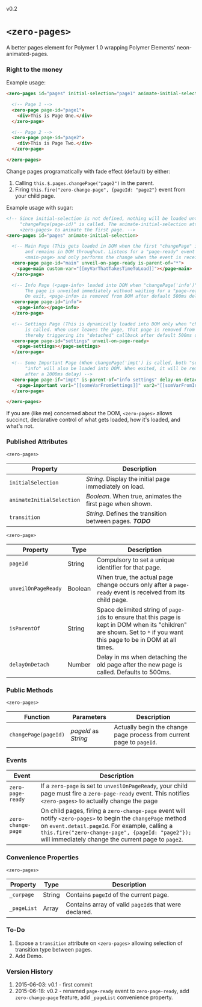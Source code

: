 v0.2
# `<zero-pages>`
A better pages element for Polymer 1.0 wrapping Polymer Elements' neon-animated-pages.

### Right to the money

Example usage:

```html
<zero-pages id="pages" initial-selection="page1" animate-initial-selection>

  <!-- Page 1 -->
  <zero-page page-id="page1">
    <div>This is Page One.</div>
  </zero-page>

  <!-- Page 2 -->
  <zero-page page-id="page2">
    <div>This is Page Two.</div>
  </zero-page>

</zero-pages>
```

Change pages programatically with fade effect (default) by either:

1. Calling `this.$.pages.changePage("page2")` in the parent.
2. Firing `this.fire("zero-change-page", {pageId: "page2"}` event from your child page.

Example usage with sugar:

```html
<!-- Since initial-selection is not defined, nothing will be loaded until the first
     "changePage(page-id)" is called. The animate-initial-selection attribute tells
     <zero-pages> to animate the first page. -->
<zero-pages id="pages" animate-initial-selection>

  <!-- Main Page (This gets loaded in DOM when the first "changePage" is called,
       and remains in DOM throughout. Listens for a "page-ready" event from
       <main-page> and only performs the change when the event is received.) -->
  <zero-page page-id="main" unveil-on-page-ready is-parent-of="*">
    <page-main custom-var="[[myVarThatTakesTimeToLoad]]"></page-main>
  </zero-page>

  <!-- Info Page (<page-info> loaded into DOM when "changePage('info')" is called.
       The page is unveiled immediately without waiting for a "page-ready" event.
       On exit, <page-info> is removed from DOM after default 500ms delay -->
  <zero-page page-id="info">
    <page-info></page-info>
  </zero-page>

  <!-- Settings Page (This is dynamically loaded into DOM only when "changePage"
       is called. When user leaves the page, that page is removed from DOM -
       thereby triggering its "detached" callback after default 500ms delay.) -->
  <zero-page page-id="settings" unveil-on-page-ready>
    <page-settings></page-settings>
  </zero-page>

  <!-- Some Important Page (When changePage('impt') is called, both "settings" and
       "info" will also be loaded into DOM. When exited, it will be removed from DOM
       after a 2000ms delay) -->
  <zero-page page-if="impt" is-parent-of="info settings" delay-on-detach="2000">
    <page-important var1="[[someVarFromSettings]]" var2="[[somVarFromInfo]]"></page-important>
  </zero-page>

</zero-pages>
```

If you are (like me) concerned about the DOM, `<zero-pages>` allows succinct, declarative control of what gets loaded, how it's loaded, and what's not.

### Published Attributes

`<zero-pages>`

| Property                  | Description                                                |
|---------------------------|------------------------------------------------------------|
| `initialSelection`        | *String*. Display the initial page immediately on load.    |
| `animateInitialSelection` | *Boolean*. When true, animates the first page when shown.  |
| `transition`              | *String*. Defines the transition between pages. ***TODO*** |

`<zero-page>`

| Property            | Type    | Description                                            |
|---------------------|---------|--------------------------------------------------------|
| `pageId`            | String  | Compulsory to set a unique identifier for that page.   |
| `unveilOnPageReady` | Boolean | When true, the actual page change occurs only after a `page-ready` event is received from its child page. |
| `isParentOf`        | String  | Space delimited string of `page-id`s to ensure that this page is kept in DOM when its "children" are shown. Set to `*` if you want this page to be in DOM at all times. |
| `delayOnDetach`     | Number  | Delay in ms when detaching the old page after the new page is called. Defaults to 500ms. |

### Public Methods

`<zero-pages>`

| Function             | Parameters           | Description                              |
|----------------------|----------------------|------------------------------------------|
| `changePage(pageId)` | *pageId* as *String* | Actually begin the change page process from current page to `pageId`. |

### Events

| Event              | Description                                                       |
|--------------------|-------------------------------------------------------------------|
| `zero-page-ready`  | If a `zero-page` is set to `unveilOnPageReady`, your child page must fire a `zero-page-ready` event. This notifies `<zero-pages>` to actually change the page |
| `zero-change-page` | On child pages, firing a `zero-change-page` event will notify `<zero-pages>` to begin the `changePage` method on `event.detail.pageId`. For example, calling a `this.fire("zero-change-page", {pageId: "page2"});` will immediately change the current page to `page2`. |

### Convenience Properties

`<zero-pages>`

| Property    | Type   | Description                                                     |
|-------------|--------|-----------------------------------------------------------------|
| `_curpage`  | String | Contains `pageId` of the current page.                          |
| `_pageList` | Array  | Contains array of valid `pageId`s that were declared.           |

### To-Do

1. Expose a `transition` attribute on `<zero-pages>` allowing selection of transition type between pages.
2. Add Demo.

### Version History

1. 2015-06-03: v0.1 - first commit
2. 2015-06-18: v0.2 - renamed `page-ready` event to `zero-page-ready`, add `zero-change-page` feature, add `_pageList` convenience property.

